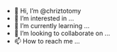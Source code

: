 - 👋 Hi, I’m @chriztotomy
- 👀 I’m interested in ...
- 🌱 I’m currently learning ...
- 💞️ I’m looking to collaborate on ...
- 📫 How to reach me ...

<!---
chriztotomy/chriztotomy is a ✨ special ✨ repository because its `README.md` (this file) appears on your GitHub profile.
You can click the Preview link to take a look at your changes.
--->
